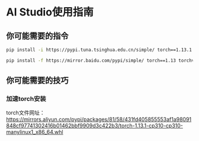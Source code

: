 # AI Studio使用指南




## 你可能需要的指令
```bash
pip install -i https://pypi.tuna.tsinghua.edu.cn/simple/ torch==1.13.1 torchvision==0.14.1 torchaudio==0.13.1

pip install -f https://mirror.baidu.com/pypi/simple/ torch==1.13 torchvision==0.14 torchaudio==0.13


```

## 你可能需要的技巧
### 加速torch安装
torch文件网址：
https://mirrors.aliyun.com/pypi/packages/81/58/431fd405855553af1a98091848cf97741302416b01462bbf9909d3c422b3/torch-1.13.1-cp310-cp310-manylinux1_x86_64.whl






